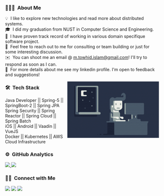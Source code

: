 <!-- ## 👋 &nbsp;Hey there! I'm Towhidul Islam -->

### 👨🏻‍💻 &nbsp;About Me

💡 &nbsp;I like to explore new technologies and read more about distributed systems.\
🎓 &nbsp;I did my graduation from NUST in Computer Science and Engineering.\
🌱 &nbsp;I have proven track record of working in various domain specifique software project.\
💬 &nbsp;Feel free to reach out to me for consulting or team building or just for some interesting discussion.\
✉️ &nbsp;You can shoot me an email @ m.towhid.islam@gmail.com! I'll try to respond as soon as I can.\
📄 &nbsp;For more details about me see my linkedin profile. I'm open to feedback and suggestions!

<img alt="Night Coding" src="https://raw.githubusercontent.com/AVS1508/AVS1508/master/assets/Night-Coding.gif" align="right"/>

### 🛠 &nbsp;Tech Stack

Java Developer || Spring-5 || SpringBoot-2 || Spring JPA\
Spring Security || Spring Reactor || Spring Cloud || Spring Batch\
iOS || Android || Vaadin || VueJS\
Docker || Kubernetes || AWS Cloud Infrastructure

### ⚙️ &nbsp;GitHub Analytics

<p align="left">
<a href="https://github.com/AVS1508">
  <img height="180em" src="https://github-readme-stats-eight-theta.vercel.app/api?username=itsoulltd&show_icons=true&theme=algolia&include_all_commits=true&count_private=true"/>
  <img height="180em" src="https://github-readme-stats-eight-theta.vercel.app/api/top-langs/?username=itsoulltd&layout=compact&langs_count=8&theme=algolia"/>
</a>
</p>

### 🤝🏻 &nbsp;Connect with Me

<p align="left">
<a href="https://www.linkedin.com/in/mtowhidislam"><img src="https://img.shields.io/badge/-Towhidul%20Islam-0077B5?style=flat&logo=Linkedin&logoColor=white"/></a>
<a href="mailto:m.towhid.islam@gmail.com"><img src="https://img.shields.io/badge/-mail%40Towhid-red?style=flat&logo=Gmail&logoColor=white"/></a>
<a href="https://www.facebook.com/towhid.islam"><img src="https://img.shields.io/badge/-Towhid's%20FaceBook-1877F2?style=flat&logo=Facebook&logoColor=white"/></a>
</p>
